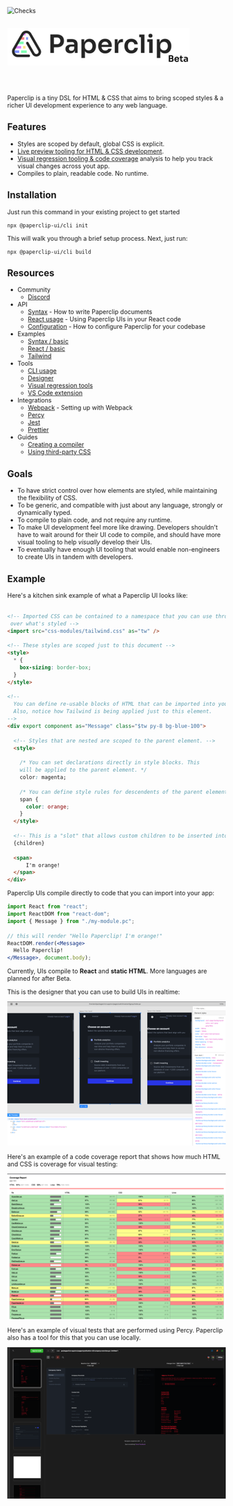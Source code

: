 ![Checks](https://github.com/paperclipui/paperclip/workflows/Checks/badge.svg?branch=master)

<br />

<div style="text-align: left; margin-bottom: 32px;">
  <img src="assets/logo-outline-5-beta.png" width="420">
</div>

<br />


Paperclip is a tiny DSL for HTML & CSS that aims to bring scoped styles & a richer UI development experience to any web language.

## Features

- Styles are scoped by default, global CSS is explicit.
- [Live preview tooling for HTML & CSS development](https://paperclip.dev/docs/visual-tooling).
- [Visual regression tooling & code coverage](https://paperclip.dev/docs/visual-regression-tooling) analysis to help you track visual changes across yout app.
- Compiles to plain, readable code. No runtime.


## Installation

Just run this command in your existing project to get started

```
npx @paperclip-ui/cli init
```

This will walk you through a brief setup process. Next, just run:

```
npx @paperclip-ui/cli build
```

## Resources

- Community
  - [Discord](https://chat.paperclip.dev)
- API
  - [Syntax](https://paperclip.dev/docs/usage-syntax) - How to write Paperclip documents
  - [React usage](https://paperclip.dev/docs/usage-react) - Using Paperclip UIs in your React code
  - [Configuration](https://paperclip.dev/docs/configure-paperclip) - How to configure Paperclip for your codebase
- Examples
  - [Syntax / basic](./examples/syntax-basic)
  - [React / basic](./examples/react-basic)
  - [Tailwind](./examples/React-basic)
- Tools
  - [CLI usage](https://paperclip.dev/docs/usage-cli)
  - [Designer](https://paperclip.dev/docs/visual-tooling)
  - [Visual regression tools](https://paperclip.dev/docs/visual-regression-tooling)
  - [VS Code extension](https://paperclip.dev/docs/guide-vscode)
- Integrations
  - [Webpack](https://paperclip.dev/docs/getting-started-webpack) - Setting up with Webpack
  - [Percy](https://paperclip.dev/docs/configure-percy)
  - [Jest](https://paperclip.dev/docs/configure-jest)
  - [Prettier](https://paperclip.dev/docs/configure-prettier)
- Guides
  - [Creating a compiler](https://paperclip.dev/docs/guide-compilers/)
  - [Using third-party CSS](https://paperclip.dev/docs/guide-third-party-libraries)


## Goals

- To have strict control over how elements are styled, while maintaining the flexibility of CSS. 
- To be generic, and compatible with just about any language, strongly or dynamically typed. 
- To compile to plain code, and not require any runtime. 
- To make UI development feel more like drawing. Developers shouldn't have to wait around for their UI code to compile, and should have more visual tooling to help <i>visually</i> develop their UIs.
- To eventually have enough UI tooling that would enable non-engineers to create UIs in tandem with developers.


## Example

Here's a kitchen sink example of what a Paperclip UI looks like:


```html

<!-- Imported CSS can be contained to a namespace that you can use throughout the document to have complete control
 over what's styled -->
<import src="css-modules/tailwind.css" as="tw" />

<!-- These styles are scoped just to this document -->
<style>
  * {
    box-sizing: border-box;
  }
</style>

<!--  
  You can define re-usable blocks of HTML that can be imported into your application code.
  Also, notice how Tailwind is being applied just to this element.
-->
<div export component as="Message" class="$tw py-8 bg-blue-100">

  <!-- Styles that are nested are scoped to the parent element. -->
  <style>

    /* You can set declarations directly in style blocks. This
    will be applied to the parent element. */
    color: magenta;

    /* You can define style rules for descendents of the parent element. */
    span {
      color: orange;
    }
  </style>

  <!-- This is a "slot" that allows custom children to be inserted into primitive components. -->
  {children}

  <span>
      I'm orange!
  </span>
</div>
```

Paperclip UIs compile directly to code that you can import into your app:

```jsx
import React from "react";
import ReactDOM from "react-dom";
import { Message } from "./my-module.pc";

// this will render "Hello Paperclip! I'm orange!"
ReactDOM.render(<Message>
  Hello Paperclip!
</Message>, document.body);
```

Currently, UIs compile to **React** and **static HTML**. More languages are planned for after Beta. 


<!-- ## Features

- Scoped CSS by default, and expressive syntax that enables you to be more precise about what elements are styled. This can even be used to scope CSS frameworks.
- Generic, and designed for any language. You can use Paperclip in your existing codebase.
- Compiles to plain performant code. No runtime.
- Visual test tooling to help you track UI changes across your app.
- Code coverage tooling to help you figure out how much HTML & CSS is coverage under visual tests.
- Realtime visual development, directly within VS Code.  -->

This is the designer that you can use to build UIs in realtime:

![alt visual editor](./assets/designer-screenshot.png)

Here's an example of a code coverage report that shows how much HTML and CSS is coverage for visual testing:

![alt coverage report](./assets/coverage-report.png)

Here's an example of visual tests that are performed using Percy. Paperclip also has a tool for this that you can use locally. 

![alt coverage report](./assets/percy-screenshot.png)




<!-- ### Non-goals

- Logic. This is already a very well solved problem. Paperclip only covers what's necessary to integrate with an existing codebase.
- Pre-processors. Though this may be possible in the long term, Paperclip won't have pre-processors that would enable you to  -->

<!-- 

## Sponsors

![index](https://user-images.githubusercontent.com/757408/105444620-254d8d80-5ca9-11eb-97c8-9c0fd66408d4.png)

 -->

